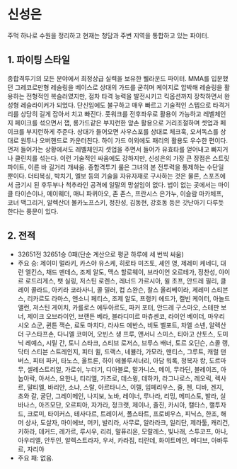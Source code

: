 # 신성은
주먹 하나로 수원을 정리하고 현재는 청담과 주변 지역을 통합하고 있는 파이터.

## 1. 파이팅 스타일
종합격투기의 모든 분야에서 최정상급 실력을 보유한 웰라운드 파이터. MMA를 입문했던 그레코로만형 레슬링을 베이스로 상대의 가드를 굳히며 케이지로 압박해 레슬링을 활용하는 전형적인 복슬러였지만, 점차 타격 능력을 발전시키고 킥옵션까지 장착하면서 완성형 레슬라이커가 되었다.
단신임에도 불구하고 매우 빠르고 기술적인 스텝으로 타격거리를 상당히 길게 잡아서 치고 빠진다. 풋워크를 전후좌우로 활용이 가능하고 레벨체인지 페이크를 섞으면서 잽, 롱가드같은 부지런한 앞손 활용으로 거리조절하며 셋업과 페이크를 부지런하게 주준다. 상대가 들어오면 사우스포를 상대로 체크훅, 오서독스를 상대로 원투나 오버핸드로 카운터친다. 하이 가드 이외에도 패리의 활용도 우수한 편이다. 먼저 들어가는 상황에서도 레벨체인지 셋업을 주면서 들어가 유효타를 얻어내고 빠지거나 클린치를 섞는다.
이런 기술적인 싸움에도 강하지만, 신성은의 가장 큰 장점은 스트릿 파이트, 이른 바 길거리 개싸움. 종합격투기 룰은 그녀의 본 전투력을 통제하는 수단일 뿐이다. 더티복싱, 박치기, 엘보 등의 기술을 자유자재로 구사하는 것은 물론, 스포츠에서 금기시 된 후두부나 척추라인 공격에 일말의 망설임이 없다. 법이 없는 곳에서는 마이클 타이슨이나, 메이웨더, 매니 파퀴아오, 존 존스, 프란시스 은가누, 이슬람 마카체프, 코너 맥그리거, 알렉산더 볼카노프스키, 정찬성, 김동현, 강호동 등은 갓난아기 다루듯 한다는 풍문이 있다. 

## 2. 전적
- 32651전 32651승 0패(단순 계산으로 평균 하루에 세 번씩 싸움)
- 주요 승: 제이미 멀라키, 카스야 유스케, 히로타 미즈토, 셰인 영, 제레미 케네디, 대런 엘킨스, 채드 멘데스, 조제 알도, 맥스 할로웨이, 브라이언 오르테가, 정찬성, 야이르 로드리게스, 팻 실링, 저스틴 로렌스, 레너드 가르시아, 윌 초프, 안드레 필리, 클레이 콜라드, 아키라 코라사니, 콜 밀러, 컵 스완슨, 찰스 올리베이라, 제레미 스티븐스, 리카르도 라마스, 앤소니 페티스, 조제 알도, 프랭키 에드가, 캘빈 케이터, 아놀드 앨런, 저스틴 게이치, 카를로스 에두아르도, 파커 포터, 안드레 구스마오, 스테판 보너, 제이크 오브라이언, 브랜든 베라, 블라디미르 마츄센코, 라이언 베이더, 마우리시오 쇼군, 퀸튼 잭슨, 료토 마치다, 라샤드 에반스, 비토 벨포트, 차엘 소넨, 알렉산더 구스타프손, 다니엘 코미어, 오빈스 생 프루, 앤서니 스미스, 티아고 산토스, 도미닉 레예스, 시릴 간, 토니 스타크, 스티브 로저스, 브루스 배너, 토르 오딘슨, 스콜 랭, 닥터 스티븐 스트레인지, 피터 퀼, 드랙스, 네뷸라, 가모라, 맨티스, 그루트, 캐럴 댄버스, 피터 파커, 타노스, 울트론, 하이 에볼루셔너리, 아담 워록, 정복자 캉, 도르마무, 셀레스트리얼, 가로쉬, 누더기, 디아블로, 말가니스, 메이, 무라딘, 블레이즈, 아눕아락, 아서스, 요한나, 티리엘, 가즈로, 데스윙, 데하카, 라그나로스, 레오릭, 렉사르, 말티엘, 바리안, 소냐, 스랄, 아르타니스, 이렐, 임페리우스, 줄, 첸, 디바, 겐지, 초와 갈, 굴단, 그레이메인, 나지보, 노바, 레이너, 루나라, 리밍, 메피스토, 발라, 실바나스, 아즈모단, 오르피아, 자가라, 정크랫, 제이나, 줄진, 카시아, 캘타스, 캘투자드, 크로미, 타이커스, 테사다르, 트레이서, 폴스타트, 프로비우스, 피닉스, 한조, 해머 상사, 도살자, 마이에브, 머키, 발리라, 사무로, 알라라크, 일리단, 제라툴, 캐리건, 키하라, 데커드, 레가르, 루시우, 리리, 말퓨리온, 모랄레스, 빛나래, 스투코프, 아나, 아우리엘, 안두인, 알렉스트라자, 우서, 카라짐, 티란데, 화이트메인, 메디브, 아바투르, 자리야
- 주요 패: 없음.
